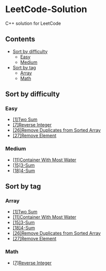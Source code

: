 # LeetCode-Solution
C++ solution for LeetCode

## Contents
  - [Sort by difficulty](#sort-by-difficulty)
    - [Easy](#easy)
    - [Medium](#medium)
  - [Sort by tag](#sort-by-tag)
    - [Array](#array)
    - [Math](#math)

## Sort by difficulty
  ### Easy
   - [[1]Two Sum](Two%20Sum.md) 
   - [[7]Reverse Integer](Reverse%20Integer.md)
   - [[26]Remove Duplicates from Sorted Array](Remove%20Duplicates%20from%20Sorted%20Array.md)
   - [[27]Remove Element](Remove%20Element.md)
  ### Medium
   - [[11]Container With Most Water](Container%20With%20Most%20Water.md)
   - [[15]3-Sum](3-Sum.md)
   - [[18]4-Sum](4-Sum.md)
  

## Sort by tag
  ### Array
   - [[1]Two Sum](Two%20Sum.md) 
   - [[11]Container With Most Water](Container%20With%20Most%20Water.md)
   - [[15]3-Sum](3-Sum.md)
   - [[18]4-Sum](4-Sum.md)
   - [[26]Remove Duplicates from Sorted Array](Remove%20Duplicates%20from%20Sorted%20Array.md)
   - [[27]Remove Element](Remove%20Element.md)
  ### Math
   - [[7]Reverse Integer](Reverse%20Integer.md)
